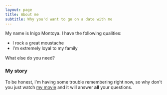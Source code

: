 ```yaml
---
layout: page
title: About me
subtitle: Why you'd want to go on a date with me
---
```


My name is Inigo Montoya. I have the following qualities:

- I rock a great moustache
- I'm extremely loyal to my family

What else do you need?

### My story

To be honest, I'm having some trouble remembering right now, so why don't you just watch [my movie](https://en.wikipedia.org/wiki/The_Princess_Bride_%28film%29) and it will answer **all** your questions.
